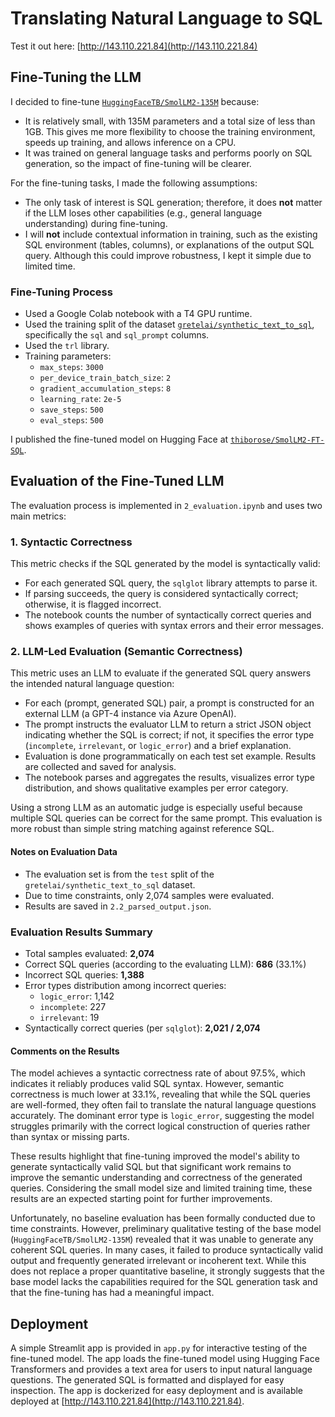 # Translating Natural Language to SQL

Test it out here: [http://143.110.221.84](http://143.110.221.84)

## Fine-Tuning the LLM

I decided to fine-tune [`HuggingFaceTB/SmolLM2-135M`](https://huggingface.co/HuggingFaceTB/SmolLM2-135M) because:  
- It is relatively small, with 135M parameters and a total size of less than 1GB. This gives me more flexibility to choose the training environment, speeds up training, and allows inference on a CPU.  
- It was trained on general language tasks and performs poorly on SQL generation, so the impact of fine-tuning will be clearer.

For the fine-tuning tasks, I made the following assumptions:  
- The only task of interest is SQL generation; therefore, it does **not** matter if the LLM loses other capabilities (e.g., general language understanding) during fine-tuning.  
- I will **not** include contextual information in training, such as the existing SQL environment (tables, columns), or explanations of the output SQL query. Although this could improve robustness, I kept it simple due to limited time.

### Fine-Tuning Process

- Used a Google Colab notebook with a T4 GPU runtime.  
- Used the training split of the dataset [`gretelai/synthetic_text_to_sql`](https://huggingface.co/datasets/gretelai/synthetic_text_to_sql), specifically the `sql` and `sql_prompt` columns.  
- Used the `trl` library.  
- Training parameters:  
  - `max_steps`: `3000`  
  - `per_device_train_batch_size`: `2`  
  - `gradient_accumulation_steps`: `8`  
  - `learning_rate`: `2e-5`  
  - `save_steps`: `500`  
  - `eval_steps`: `500`

I published the fine-tuned model on Hugging Face at [`thiborose/SmolLM2-FT-SQL`](https://huggingface.co/thiborose/SmolLM2-FT-SQL).

## Evaluation of the Fine-Tuned LLM

The evaluation process is implemented in `2_evaluation.ipynb` and uses two main metrics:

### 1. Syntactic Correctness

This metric checks if the SQL generated by the model is syntactically valid:  
- For each generated SQL query, the `sqlglot` library attempts to parse it.  
- If parsing succeeds, the query is considered syntactically correct; otherwise, it is flagged incorrect.  
- The notebook counts the number of syntactically correct queries and shows examples of queries with syntax errors and their error messages.

### 2. LLM-Led Evaluation (Semantic Correctness)

This metric uses an LLM to evaluate if the generated SQL query answers the intended natural language question:  
- For each (prompt, generated SQL) pair, a prompt is constructed for an external LLM (a GPT-4 instance via Azure OpenAI).  
- The prompt instructs the evaluator LLM to return a strict JSON object indicating whether the SQL is correct; if not, it specifies the error type (`incomplete`, `irrelevant`, or `logic_error`) and a brief explanation.  
- Evaluation is done programmatically on each test set example. Results are collected and saved for analysis.  
- The notebook parses and aggregates the results, visualizes error type distribution, and shows qualitative examples per error category.

Using a strong LLM as an automatic judge is especially useful because multiple SQL queries can be correct for the same prompt. This evaluation is more robust than simple string matching against reference SQL.

#### Notes on Evaluation Data

- The evaluation set is from the `test` split of the `gretelai/synthetic_text_to_sql` dataset.  
- Due to time constraints, only 2,074 samples were evaluated.  
- Results are saved in `2.2_parsed_output.json`.

### Evaluation Results Summary

- Total samples evaluated: **2,074**  
- Correct SQL queries (according to the evaluating LLM): **686** (33.1%)  
- Incorrect SQL queries: **1,388**  
- Error types distribution among incorrect queries:  
  - `logic_error`: 1,142  
  - `incomplete`: 227  
  - `irrelevant`: 19  
- Syntactically correct queries (per `sqlglot`): **2,021 / 2,074**

#### Comments on the Results

The model achieves a syntactic correctness rate of about 97.5%, which indicates it reliably produces valid SQL syntax. However, semantic correctness is much lower at 33.1%, revealing that while the SQL queries are well-formed, they often fail to translate the natural language questions accurately. The dominant error type is `logic_error`, suggesting the model struggles primarily with the correct logical construction of queries rather than syntax or missing parts.

These results highlight that fine-tuning improved the model's ability to generate syntactically valid SQL but that significant work remains to improve the semantic understanding and correctness of the generated queries. Considering the small model size and limited training time, these results are an expected starting point for further improvements.

Unfortunately, no baseline evaluation has been formally conducted due to time constraints. However, preliminary qualitative testing of the base model (`HuggingFaceTB/SmolLM2-135M`) revealed that it was unable to generate any coherent SQL queries. In many cases, it failed to produce syntactically valid output and frequently generated irrelevant or incoherent text. While this does not replace a proper quantitative baseline, it strongly suggests that the base model lacks the capabilities required for the SQL generation task and that the fine-tuning has had a meaningful impact.

## Deployment

A simple Streamlit app is provided in `app.py` for interactive testing of the fine-tuned model. The app loads the fine-tuned model using Hugging Face Transformers and provides a text area for users to input natural language questions. The generated SQL is formatted and displayed for easy inspection. The app is dockerized for easy deployment and is available deployed at [http://143.110.221.84](http://143.110.221.84).

<!-- ## Deploying the LLM


Deployment steps:
```
az login

az group create -n nl2sql -l northeurope

az acr create --resource-group nl2sql --name nl2sqlregistry --sku Basic

az acr login --name nl2sqlregistry.azurecr.io

az acr build --registry nl2sqlregistry --image nl2sqlregistry.azurecr.io/nl2sql:latest .
```

Now, in my digital ocean GPU-enabled droplet: 
````
docker login nl2sqlregistry.azurecr.io -u nl2sqlregistry -p <password>
docker pull nl2sqlregistry.azurecr.io/nl2sql:latest
docker run -d --restart unless-stopped -p 80:8501 nl2sqlregistry.azurecr.io/nl2sql:latest
``` -->